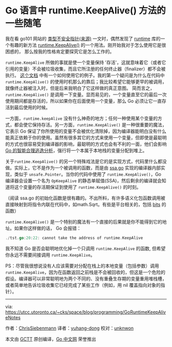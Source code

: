 # Go 语言中 runtime.KeepAlive() 方法的一些随笔

我在看 go101 网站的 [类型不安全指针](https://go101.org/article/unsafe.html)[(来源)](https://old.reddit.com/r/golang/comments/8ll6lf/how_to_safely_use_typeunsafe_pointers_in_go/) 一文时，偶然发现了 [runtime](https://golang.org/pkg/runtime/) 库的一个有趣的新方法 [runtime.KeepAlive()](https://golang.org/pkg/runtime/#KeepAlive) 的一个用法。刚开始我对于怎么使用它是很困惑的， 那么按我的性格肯定要探究它是怎么工作的。

`runtime.KeepAlive` 所做的事就是使一个变量保持 '存活'，这就意味着它（或者它引用的变量）不会被垃圾收集，而且它所注册的任何终止器（finalizer）都不会被执行。 [这个文档](https://golang.org/pkg/runtime/#KeepAlive) 中有一个如何使用它的例子。我的第一个疑问是为什么在代码中 `runtime.KeepAlive()` 的使用时机那么的靠后；我比较希望它能够更早的被调用，就像终止器被注入时，但是后来我明白了它这样做的真正意图。 简而言之， `runtime.KeepAlive()` 是调用一下变量。显而易见的，一个变量直至它的最后一次使用期间都是存活的，所以如果你在后面使用一个变量，那么 Go 必须让它一直存活到最后使用的时候。

一方面，`runtime.keepAlive` 没有什么神奇的地方；任何一种使用某个变量的方式，都会使它保持存活。另一方面，`runtime.KeepAlive()` 是一种很重要的魔法，它表示 Go 保证了你所使用的变量不会被优化清除掉，因为编译器能明白没有什么能真正依赖于你的使用。虽然有很多其它的方式来使用一个变量，但即使是最聪明的方式也很容易受到编译器的影响，最聪明的方式也会有不利的一面，他们会影响 [Go 的智能合理逃逸分析](https://utcc.utoronto.ca/~cks/space/blog/programming/GoReflectEscapeHack)，强行将一个本属于本地栈的变量分配到堆上。

关于`runtime.KeepAlive()` 的另一个特殊戏法是它的是实现方式，代码里什么都没做。实际上，它不是作为一个被调用的函数，而是由 [ssa.go](https://github.com/golang/go/blob/master/src/cmd/compile/internal/gc/ssa.go#L2828) 实现的编译器内部实现，类似于 `unsafe.Pointer`。当你的代码中使用了 `runtime.KeepAlive()`，Go 编译器会设置一个名为 `OpKeepAlive` 的静态单赋值(SSA)，然后剩余的编译就会知道将这个变量的存活期保证到使用了 `runtime.KeepAlive()` 的时刻。

（阅读 ssa.go 的初始化函数是很有趣的。不出所料，有许多语义化包函数调用被直接映射到将指令内联在代码中，如math.Sqrt。有些是平台相关的，包括 [bits](https://golang.org/pkg/math/bits/) 的函数）

`runtime.KeepAlive()` 是一个特别的魔法有一个直接的后果就是你不能得到它的地址。如果你这样做的话， Go 会报错：

```go
./tst.go:20:22: cannot take the address of runtime.KeepAlive
```

我不知道 Go 是否会聪明地优化掉一个只调用 `runtime.KeepAlive` 的函数, 但希望你永远不需要间接调用 `runtime.KeepAlive`。

PS：尽管我很想说没有人应该需要对分配在栈上的本地变量（包括参数）调用 `runtime.KeepAlive`，因为在函数返回之前栈是不会被回收的，但这是一个危险的假设。编译器可以非常聪明地为两个不同的、没有重叠生存期的变量重用堆栈槽，或者简单地告诉垃圾收集它已经完成了某些工作（例如，用 nil 覆盖指向对象的指针）。

---
via: https://utcc.utoronto.ca/~cks/space/blog/programming/GoRuntimeKeepAliveNotes

作者：[ChrisSiebenmann](https://utcc.utoronto.ca/~cks/space/People/ChrisSiebenmann)
译者：[yuhang-dong](https://github.com/yuhang-dong)
校对：[unknwon](https://github.com/unknwon)

本文由 [GCTT](https://github.com/studygolang/GCTT) 原创编译，[Go 中文网](https://studygolang.com/) 荣誉推出